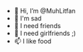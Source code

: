 - 👋 Hi, I’m @MuhLitfan
- 👀 I'm sad
- 🌱 I need friends
- 💞️ I need girlfriends ;)
- 📫 I like food

<!---
MuhLitfan/MuhLitfan is a ✨ special ✨ repository because its `README.md` (this file) appears on your GitHub profile.
You can click the Preview link to take a look at your changes.
--->
